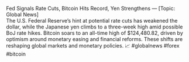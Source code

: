 Fed Signals Rate Cuts, Bitcoin Hits Record, Yen Strengthens — [Topic: Global News]  
The U.S. Federal Reserve’s hint at potential rate cuts has weakened the dollar, while the Japanese yen climbs to a three-week high amid possible BoJ rate hikes. Bitcoin soars to an all-time high of $124,480.82, driven by optimism around monetary easing and financial reforms. These shifts are reshaping global markets and monetary policies. 📈 #globalnews #forex #bitcoin